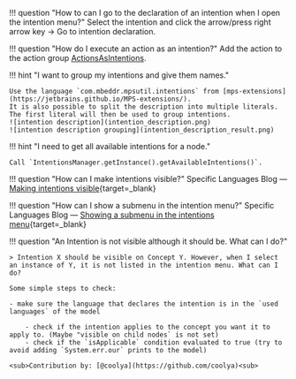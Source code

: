 !!! question "How to can I go to the declaration of an intention when I open the intention menu?"
    Select the intention and click the arrow/press right arrow key -> Go to intention declaration.

!!! question "How do I execute an action as an intention?"
    Add the action to the action group [ActionsAsIntentions](http://127.0.0.1:63320/node?ref=r%3A9832fb5f-2578-4b58-8014-a5de79da988e%28jetbrains.mps.ide.editor.actions%29%2F6893431717880497466).

!!! hint "I want to group my intentions and give them names."

    Use the language `com.mbeddr.mpsutil.intentions` from [mps-extensions](https://jetbrains.github.io/MPS-extensions/). 
    It is also possible to split the description into multiple literals. The first literal will then be used to group intentions.
    ![intention description](intention_description.png)
    ![intention description grouping](intention_description_result.png)

!!! hint "I need to get all available intentions for a node."

    Call `IntentionsManager.getInstance().getAvailableIntentions()`.

!!! question "How can I make intentions visible?"
    Specific Languages Blog &mdash; [Making intentions visible](https://specificlanguages.com/posts/2021-02/10-making-intentions-visible/){target=_blank}

!!! question "How can I show a submenu in the intention menu?"
    Specific Languages Blog &mdash; [Showing a submenu in the intentions menu](https://specificlanguages.com/posts/2022-01/27-intention-submenu/){target=_blank}

!!! question "An Intention is not visible although it should be. What can I do?"

    > Intention X should be visible on Concept Y. However, when I select an instance of Y, it is not listed in the intention menu. What can I do?

    Some simple steps to check:

    - make sure the language that declares the intention is in the `used languages` of the model

        - check if the intention applies to the concept you want it to apply to. (Maybe "visible on child nodes` is not set)
        - check if the `isApplicable` condition evaluated to true (try to avoid adding `System.err.our` prints to the model)

    <sub>Contribution by: [@coolya](https://github.com/coolya)<sub>